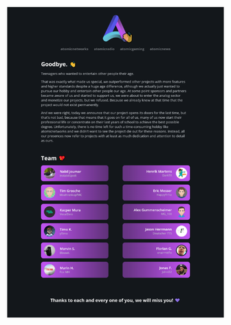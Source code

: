 <img src="https://github.com/atomicnetworkseu/goodbye-atomicnetworks/blob/master/assets/goodbye.png">
